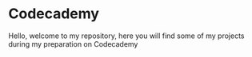 # Codecademy
Hello, welcome to my repository, here you will find some of my projects during my preparation on Codecademy
